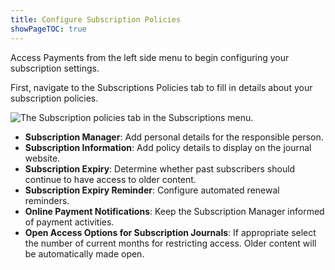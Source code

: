 ```yaml
---
title: Configure Subscription Policies
showPageTOC: true
---
```


Access Payments from the left side menu to begin configuring your subscription settings.

First, navigate to the Subscriptions Policies tab to fill in details about your subscription policies.

![The Subscription policies tab in the Subscriptions menu.](./assets/learning-ojs3.3-jm-subscriptions-policies.png)

- **Subscription Manager**: Add personal details for the responsible person.
- **Subscription Information**: Add policy details to display on the journal website.
- **Subscription Expiry**: Determine whether past subscribers should continue to have access to older content.
- **Subscription Expiry Reminder**: Configure automated renewal reminders.
- **Online Payment Notifications**: Keep the Subscription Manager informed of payment activities.
- **Open Access Options for Subscription Journals**: If appropriate select the number of current months for restricting access. Older content will be automatically made open.
